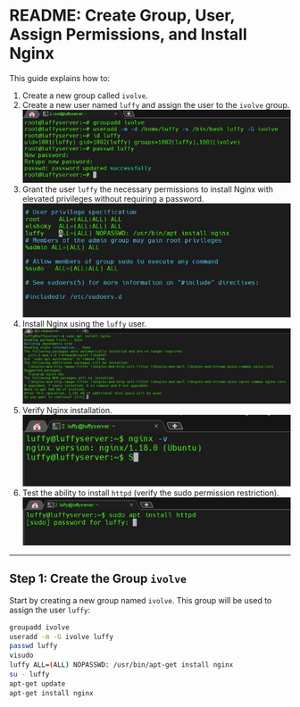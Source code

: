 
# README: Create Group, User, Assign Permissions, and Install Nginx

This guide explains how to:
1. Create a new group called `ivolve`.
2. Create a new user named `luffy` and assign the user to the `ivolve` group.
 ![Create Group and User](1.jpg)
3. Grant the user `luffy` the necessary permissions to install Nginx with elevated privileges without requiring a password.
    ![Grant Permissions](2.jpg)
4. Install Nginx using the `luffy` user.
    ![Install Nginx](3.jpg)
5. Verify Nginx installation.
    ![Verify Installation](4.jpg)
6. Test the ability to install `httpd` (verify the sudo permission restriction).
    ![Test Permissions](5.jpg)

---

## Step 1: Create the Group `ivolve`

Start by creating a new group named `ivolve`. This group will be used to assign the user `luffy`:

```bash
groupadd ivolve
useradd -m -G ivolve luffy
passwd luffy
visudo
luffy ALL=(ALL) NOPASSWD: /usr/bin/apt-get install nginx
su - luffy
apt-get update
apt-get install nginx
